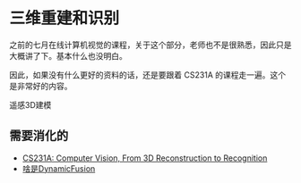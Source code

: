 # 三维重建和识别


之前的七月在线计算机视觉的课程，关于这个部分，老师也不是很熟悉，因此只是大概讲了下。基本什么也没明白。

因此，如果没有什么更好的资料的话，还是要跟着 CS231A 的课程走一遍。这个是非常好的内容。



遥感3D建模





## 需要消化的


- [CS231A: Computer Vision, From 3D Reconstruction to Recognition](http://web.stanford.edu/class/cs231a/)
- [啥是DynamicFusion](https://zhuanlan.zhihu.com/p/39252239)

